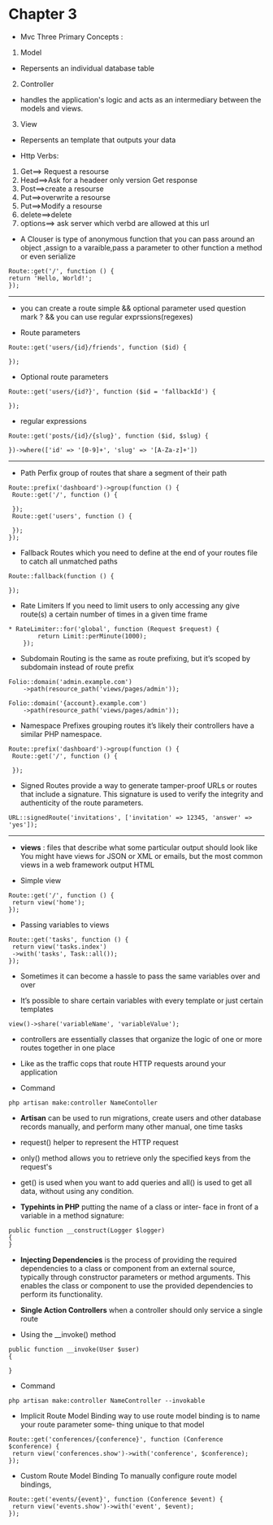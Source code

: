# Chapter 3
 * Mvc Three Primary Concepts :
1) Model
 * Repersents an individual database table 
2) Controller 
  * handles the application's logic and acts as an intermediary between the models and views.
3) View
  * Repersents an template that outputs your data 

* Http Verbs:

1) Get==> Request a resourse 
2) Head==>Ask for a headeer only version Get response
3) Post==>create a resourse 
4) Put==>overwrite a resourse 
5) Put==>Modify a resourse  
6) delete==>delete
7) options==> ask server which verbd are allowed at this url

* A Clouser is type of anonymous function that you can pass around an object ,assign to a varaible,pass a parameter to other function a method or even serialize 

 ```
Route::get('/', function () {
 return 'Hello, World!';
});

```
_________________________________

* you can create a route simple && optional parameter used question mark ? && you can use regular exprssions(regexes) 
 
* Route parameters
```
Route::get('users/{id}/friends', function ($id) {
 
});

```

* Optional route parameters

```
Route::get('users/{id?}', function ($id = 'fallbackId') {
 
});
```

* regular expressions 
```
Route::get('posts/{id}/{slug}', function ($id, $slug) {
 
})->where(['id' => '[0-9]+', 'slug' => '[A-Za-z]+'])
```
_____________________________________

* Path Perfix 
 group of routes that share a segment of their path
```
Route::prefix('dashboard')->group(function () {
 Route::get('/', function () {
  
 });
 Route::get('users', function () {
  
 });
});
```
* Fallback Routes
  which you need to define
at the end of your routes file to catch all unmatched paths
```
Route::fallback(function () {
     
});
```

* Rate Limiters
If you need to limit users to only accessing any give route(s) a certain number of
times in a given time frame

```
* RateLimiter::for('global', function (Request $request) {
        return Limit::perMinute(1000);
    });
```

* Subdomain Routing is the same as route prefixing, but it’s scoped by subdomain
instead of route prefix

```
Folio::domain('admin.example.com')
    ->path(resource_path('views/pages/admin'));

Folio::domain('{account}.example.com')
    ->path(resource_path('views/pages/admin'));
```

* Namespace Prefixes grouping routes it’s likely their controllers have a similar PHP namespace.

```
Route::prefix('dashboard')->group(function () {
 Route::get('/', function () {
  
 });

```
* Signed Routes
 provide a way to generate tamper-proof URLs or routes that include a signature. This signature is used to verify the integrity and authenticity of the route parameters.

```
URL::signedRoute('invitations', ['invitation' => 12345, 'answer' => 'yes']);
```
_______________________________________
* **views** : files that describe what some particular output should look like
You might have views for JSON or XML or emails, but the most common views in a web framework output HTML

* Simple view
```
Route::get('/', function () {
 return view('home');
});
```

* Passing variables to views
```
Route::get('tasks', function () {
 return view('tasks.index')
 ->with('tasks', Task::all());
});
```
* Sometimes it can become a hassle to pass the same variables over and over

* It’s possible to share certain variables with every template or just certain templates

```
view()->share('variableName', 'variableValue');
```

* controllers are essentially classes that organize the logic of one or more routes together in one place

* Like as the traffic cops that route HTTP requests around
your application

* Command
```
php artisan make:controller NameContoller 
```
* **Artisan** can be used to run migrations, create users and other
database records manually, and perform many other manual, one time tasks

* request() helper to represent the HTTP request
* only() method allows you to retrieve only the specified keys from the request's
* get() is used when you want to add queries and all() is used to get all data, without using any condition.

* **Typehints in PHP** putting the name of a class or inter‐
face in front of a variable in a method signature:
```
public function __construct(Logger $logger) 
{
}
```
* **Injecting Dependencies**
 is the process of providing the required dependencies to a class or component from an external source, typically through constructor parameters or method arguments. This enables the class or component to use the provided dependencies to perform its functionality.

* **Single Action Controllers**
when a controller should only service a single
route
* Using the __invoke() method
 
```
public function __invoke(User $user)
{

}
```
* Command
```
php artisan make:controller NameController --invokable
```
* Implicit Route Model Binding way to use route model binding is to name your route parameter some‐
thing unique to that model

```
Route::get('conferences/{conference}', function (Conference $conference) {
 return view('conferences.show')->with('conference', $conference);
});
```
* Custom Route Model Binding
To manually configure route model bindings,
```
Route::get('events/{event}', function (Conference $event) {
 return view('events.show')->with('event', $event);
});
```
